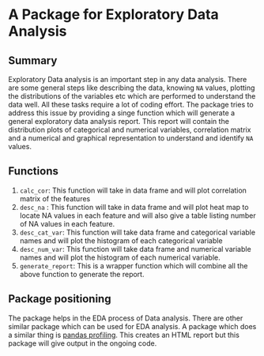 # A Package for Exploratory Data Analysis

## Summary

Exploratory Data analysis is an important step in any data analysis. There are some general steps like describing the data, knowing `NA` values, plotting the distributions of the variables etc which are performed to understand the data well. All these tasks require a lot of coding effort. The package tries to address this issue by providing a singe function which will generate a general exploratory data analysis report. This report will contain the distribution plots of categorical and numerical variables, correlation matrix and a numerical and graphical representation to understand and identify `NA` values.

## Functions

1. `calc_cor`: This function will take in data frame and will plot correlation matrix of the features
2. `desc_na` : This function will take in data frame and will plot heat map to locate NA values in each feature and will also give a table listing number of NA values in each feature.
3. `desc_cat_var`: This function will take data frame and categorical variable names and will plot the histogram of each categorical variable
4. `desc_num_var`: This function will take data frame and numerical variable names and will plot the histogram of each numerical variable.
5. `generate_report`: This is a wrapper function which will combine all the above function to generate the report.

## Package positioning

The package helps in the EDA process of Data analysis. There are other similar package which can be used for EDA analysis. A package which does a similar thing is [pandas profiling](https://github.com/pandas-profiling/pandas-profiling). This creates an HTML report but this package will give output in the ongoing code.